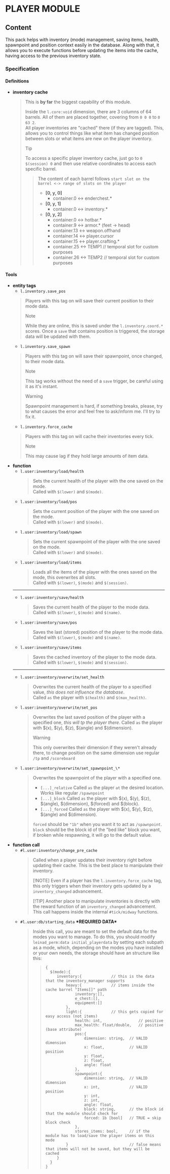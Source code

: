 # PLAYER MODULE

## Content

This pack helps with inventory (mode) management, saving items, health, spawnpoint and position context easily in the database. Along with that, it allows you to execute functions before updating the items into the cache, having access to the previous inventory state.

### Specification

#### Definitions

- **inventory cache**
    > This is **by far** the biggest capability of this module.  
    >
    > Inside the `l.core:void` dimension, there are 3 columns of 64 barrels. All of them are placed together, covering from `0 0 0` to `0 63 2`.  
    > All player inventories are "cached" there (if they are tagged). This, allows you to control things like what item has changed position between slots or what items are new on the player inventory.
    >> [!TIP] 
    >> To access a specific player inventory cache, just go to `0 $(session) 0` and then use relative coordinates to access each specific barrel.
    >
    >> The content of each barrel follows `start slot on the barrel <-> range of slots on the player`
    >> - **[0, y, 0]**  
    >>      - container.0 <-> enderchest.*
    >> - **[0, y, 1]**  
    >>      - container.0 <-> inventory.*
    >> - **[0, y, 2]**  
    >>      - container.0 <-> hotbar.*  
    >>      - container.9 <-> armor.* (feet -> head)  
    >>      - container.13 <-> weapon.offhand  
    >>      - container.14 <-> player.cursor  
    >>      - container.15 <-> player.crafting.*  
    >>      - container.25 <-> TEMP1    // temporal slot for custom purposes
    >>      - container.26 <-> TEMP2    // temporal slot for custom purposes

#### Tools
- **entity tags**   
    - `l.inventory.save_pos`
    > Players with this tag on will save their current position to their mode data.  
    >> [!NOTE]
    >> While they are online, this is saved under the `l.inventory.coord.*` scores. Once a `save` that contains position is triggered, the storage data will be updated with them.
    - `l.inventory.save_spawn`
    > Players with this tag on will save their spawnpoint, once changed, to their mode data.  
    >> [!NOTE]
    >> This tag works without the need of a `save` trigger, be careful using it as it's instant.
    >
    >> [!WARNING]
    >> Spawnpoint management is hard, if something breaks, please, try to what causes the error and feel free to ask/inform me. I'll try to fix it.
    - `l.inventory.force_cache`
    > Players with this tag on will cache their inventories every tick.  
    >> [!NOTE]
    >> This may cause lag if they hold large amounts of item data.
- **function**
    - `l.user:inventory/load/health`  
        > Sets the current health of the player with the one saved on the mode.  
        > Called with `$(lower)` and `$(mode)`.
    - `l.user:inventory/load/pos`  
        > Sets the current position of the player with the one saved on the mode.  
        > Called with `$(lower)` and `$(mode)`.
    - `l.user:inventory/load/spawn`  
        > Sets the current spawnpoint of the player with the one saved on the mode.  
        > Called with `$(lower)` and `$(mode)`.
    - `l.user:inventory/load/items`  
        > Loads all the items of the player with the ones saved on the mode, this overwrites all slots.  
        > Called with `$(lower)`, `$(mode)` and `$(session)`.
    ___
    - `l.user:inventory/save/health`  
        > Saves the current health of the player to the mode data.  
        > Called with `$(lower)`, `$(mode)` and `$(name)`.
    - `l.user:inventory/save/pos`  
        > Saves the last (stored) position of the player to the mode data.  
        > Called with `$(lower)`, `$(mode)` and `$(name)`.
    - `l.user:inventory/save/items`  
        > Saves the cached inventory of the player to the mode data.  
        > Called with `$(lower)`, `$(mode)` and `$(session)`.
    ___
    - `l.user:inventory/overwrite/set_health`  
        > Overwrites the current health of the player to a specified value, *this does not influence the database*.  
        > Called `as` the player with `$(health)` and `$(max_health)`.
    - `l.user:inventory/overwrite/set_pos`  
        > Overwrites the last saved position of the player with a specified one, *this will tp the player there*. 
        > Called `as` the player with $(x), $(y), $(z), $(angle) and $(dimension).
        >> [!WARNING]
        >> This only overwrites their dimension if they weren't already there, to change position on the same dimension use regular `/tp` and `/scoreboard`
    - `l.user:inventory/overwrite/set_spawnpoint_\*`  
        > Overwrites the spawnpoint of the player with a specified one.  
        >
        > - `[...]_relative` Called `as` the player `at` the desired location. Works like regular `/spawnpoint`
        > - `[...]_block` Called `as` the player with $(x), $(y), $(z), $(angle), $(dimension), $(forced) and $(block).
        > - `[...]_forced` Called `as` the player with $(x), $(y), $(z), $(angle) and $(dimension).
        >
        > `forced` should be `"1b"` when you want it to act as `/spawnpoint`.  
        > `block` should be the block id of the "bed like" block you want, if broken while respawning, it will go to the default value.
- **function call**
    - `#l.user:inventory/change_pre_cache`
        > Called when a player updates their inventory right before updating their cache. This is the best place to manipulate their inventory.  
        >
        > [!NOTE]
        > Even if a player has the `l.inventory.force_cache` tag, this only triggers when their inventory gets updated by a `inventory_changed` advancement.
        > 
        > [!TIP]
        > Another place to manipulate inventories is directly with the reward function of an `inventory_changed` advancement. This call happens inside the internal `#tick/midway` functions.
    - `#l.user:db/starting_data`  **\*REQUIRED DATA\***
        > Inside this call, you are meant to set the default data for the modes you want to manage. To do this, you should modify `leinad_perm:data initial_playerdata` by setting each subpath as a mode, which, depending on the modes you have installed or your own needs, the storage should have an structure like this:
        >> ```
        >> {
        >>   $(mode):{
        >>      inventory:{             // this is the data that the inventory_manager supports 
        >>          heavy:{             // items inside the cache barrel "Items[]" path
        >>              inventory:[],
        >>              e_chest:[],
        >>              equipment:[]
        >>          },
        >>          light:{             // this gets copied for easy access (not items)
        >>              health: int,                // positive
        >>              max_health: float/double,   // positive (base attribute)
        >>              pos:{
        >>                  dimension: string,  // VALID dimension
        >>                  x: float,           // VALID position
        >>                  y: float,
        >>                  z: float,
        >>                  angle: float
        >>              },
        >>              spawnpoint:{
        >>                  dimension: string,  // VALID dimension
        >>                  x: int,             // VALID position
        >>                  y: int,
        >>                  z: int,
        >>                  angle: float,
        >>                  block: string,      // the block id that the module should check for
        >>                  forced: 1b [bool]   // TRUE = skip block check
        >>              },
        >>              stores_items: bool,     // if the module has to load/save the player items on this mode
        >>          }                           // false means that items will not be saved, but they will be cached
        >>      }
        >>   }
        >> }
        >> ```  
